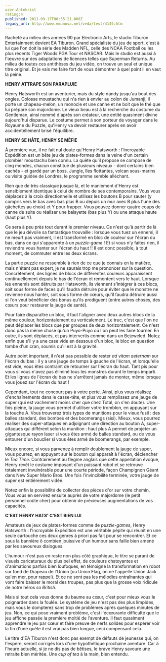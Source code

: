 ```yaml
---
user:Antekrist
rating:4
published: 2011-09-17T08:55:21.000Z
legacy_url: http://www.emunova.net/veda/test/4149.htm
---
```

Racheté au milieu des années 90 par Electronic Arts, le studio Tiburon Entertainment devient EA Tiburon. Grand spécialiste du jeu de sport, c'est à lui que l'on doit la série des Madden NFL, celle des NCAA Football ou les plus récents Tiger Woods PGA Tour et NASCAR. Mais le studio est aussi à l'œuvre sur des adaptations de licences telles que Superman Returns. Au milieu de toutes ces antithèses du jeu vidéo, on trouve un seul et unique titre original. Et je vais me faire fort de vous démontrer à quel point il en vaut la peine.  

  

**HENRY ATTRAPE SON PARAPLUIE**  

Henry Hatsworth est un aventurier, mais du style dandy jusqu'au bout des ongles. Colosse moustachu qui n'a rien à envier au colon de Jumanji, il porte un chapeau-melon, un monocle et une canne et ne boit que le thé que lui prépare son majordome. Le vieux beau est à la recherche du costume du Gentleman, ainsi nommé d'après son créateur, une entité quasiment divine aujourd'hui disparue. Le costume permet à son porteur de voyager dans le Royaume du Puzzle, qu'Henry va devoir restaurer après en avoir accidentellement brisé l'équilibre.  

  

**HENRY SE HÂTE, HENRY SE MÉFIE**  

À première vue, il ne fait nul doute qu'Henry Hatsworth : l'Incroyable Expédition est un bête jeu de plates-formes dans la veine d'un certain plombier moustachu bien connu. La quête qu'il propose se compose de cinq mondes, chacun constitué de plusieurs niveaux - dont certains bien cachés - et gardé par un boss. Jungle, îles flottantes, volcan sous-marins ou visite guidée de Londres, le programme semble alléchant.  

Rien que de très classique jusque là, et le maniement d'Henry est sensiblement identique à celui de nombre de ses contemporains. Vous vous déplacez à la croix directionnelle et utilisez les boutons B pour sauter (y compris vers le bas avec bas plus B ou depuis un mur avec B plus l'une des gâchettes au choix) et Y pour frapper. Vous pouvez donner quatre coups de canne de suite ou réaliser une balayette (bas plus Y) ou une attaque haute (haut plus Y).  

Ce sera à peu près tout durant le premier niveau. Ce n'est qu'à partir de là que le jeu dévoile sa fantastique trouvaille : lorsque vous tuez un ennemi, il ne meurt pas vraiment, il est transformé en bloc de couleur sur l'écran du bas, dans ce qui s'apparente à un _puzzle-game_ ! Et si vous n'y faites rien, il reviendra vous hanter sur l'écran du haut !! Il est donc possible, à tout moment, de commuter entre les deux écrans.  

La partie puzzle ne ressemble à rien de ce que je connais en la matière, mais n'étant pas expert, je ne saurais trop me prononcer sur la question. Concrètement, des lignes de blocs de différentes couleurs apparaissent continuellement depuis le bas de l'écran et remontent vers le haut. Lorsque les ennemis sont détruits par Hatsworth, ils viennent s'intégrer à ces blocs, soit sous forme de faces qu'il faudra détruire pour éviter que le monstre ne revienne nous hanter, soit sous forme de cœurs, qu'il faudra détruire aussi si l'on veut bénéficier des bonus qu'ils prodiguent (entre autres choses, des cœurs pour restaurer la jauge de santé).  

Pour faire disparaître un bloc, il faut l'aligner avec deux autres blocs de la même couleur, horizontalement ou verticalement. Le truc, c'est que l'on ne peut déplacer les blocs que par groupes de deux horizontalement. Ce n'est donc pas la même chose qu'un Puyo-Puyo où l'on peut les faire tourner. En outre, ils sont déplacés, et pas intervertis comme dans un Bejeweled. Notez enfin que s'il y a une case vide en dessous d'un bloc, le bloc en question tombe d'un cran, soumis qu'il est à la gravité.  

Autre point important, il n'est pas possible de rester _ad vitam aeternam_ sur l'écran du bas : il y a une jauge de temps à gauche de l'écran, et lorsqu'elle est vide, vous êtes contraint de retourner sur l'écran du haut. Tant pis pour vous si vous n'avez pas éliminé tous les monstres durant le temps imparti. Et les lignes de l'écran du bas ne s'arrêtent jamais de monter, même lorsque vous jouez sur l'écran du haut !  

Cependant, tout ne concourt pas à votre perte. Ainsi, plus vous réalisez d'enchaînements dans le casse-tête, et plus vous remplissez une jauge de super (qui est vachement moins cher que chez Total, on s'en doute). Une fois pleine, la jauge vous permet d'utiliser votre tromblon, en appuyant sur la touche A. Vous trouverez trois types de munitions pour le vieux fusil : des balles standard, des bombes et des boomerangs (sisi). Mieux, vous pourrez réaliser des super-attaques en adjoignant une direction au bouton A, super-attaques qui diffèrent selon la munition : haut plus A permet de projeter un gigantesque rayon laser si vous êtes armé de balles standard, ou de vous entourer d'un bouclier si vous êtes armé de boomerangs, par exemple.  

Mieux encore, si vous parvenez à remplir doublement la jauge de super, vous pourrez, en appuyant sur le bouton qui apparaît à l'écran, déclencher le _Tea Time_. Contrairement au flegme anglais que cette appellation évoque, Henry revêt le costume imposant d'un puissant robot et se retrouve totalement invulnérable pour une courte période, façon Champignon Géant dans New Super Mario Bros. Une fois l'invincibilité terminée, votre jauge de super est entièrement vidée.  

Notez enfin la possibilité de collecter des pièces d'or sur votre chemin. Vous vous en servirez ensuite auprès de votre majordome (le petit personnel coûte cher) pour obtenir de précieuses augmentations de vos capacités.  

  

**C'EST HENRY HATS' C'EST BIEN LUI**  

Amateurs de jeux de plates-formes comme de _puzzle-games_, Henry Hatsworth : l'Incroyable Expédition est une véritable pépite qui réunit en une seule cartouche ces deux genres à priori pas fait pour se rencontrer. Et ce sous la bannière ô combien jouissive d'un humour sans faille bien amené par les savoureux dialogues.  

L'humour n'est pas en reste non plus côté graphique, le titre se parant de visuels caricaturaux du plus bel effet, de couleurs chatoyantes et d'animations parfois bien loufoques, en témoigne la transformation en robot sur fond de Drapeau de l'Union (ou Union Flag, on ne l'appelle Union Jack qu'en mer, pour rappel). Et ce ne sont pas les mélodies entraînantes qui vont faire baisser le moral des troupes, pas plus que la grosse voix ridicule de notre héros _so British_.  

Mais si tout cela vous donne du baume au cœur, c'est pour mieux vous le poignarder dans la foulée. Le système de jeu n'est pas des plus limpides, mais vous le dompterez sans trop de problèmes après quelques minutes de jeu. Non, ce qui pose vraiment problème, c'est l'écœurante difficulté que le jeu affiche passée la première moitié de l'aventure. Il faut quasiment apprendre le jeu par cœur et faire preuve de nerfs solides pour espérer voir la fin d'une quête il est vrai pas bien longue, ceci compensant cela.  

Le titre d'EA Tiburon n'est donc pas exempt de défauts de jeunesse qui, on l'espère, seront corrigés lors d'une hypothétique prochaine aventure. Car à l'heure actuelle, si je ne dis pas de bêtises, le brave Henry savoure une retraite bien méritée. Une _cup of tea_ à la main, bien entendu.